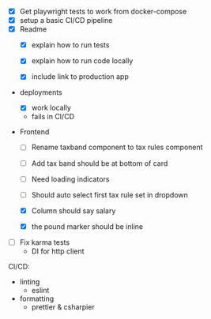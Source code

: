- [x] Get playwright tests to work from docker-compose
- [x] setup a basic CI/CD pipeline
- [x] Readme
  - [x] explain how to run tests
  - [x] explain how to run code locally
  - [x] include link to production app


- deployments
  - [x] work locally
  - fails in CI/CD

- Frontend
  - [ ] Rename taxband component to tax rules component
  - [ ] Add tax band should be at bottom of card
  - [ ] Need loading indicators
  - [ ] Should auto select first tax rule set in dropdown
  - [x] Column should say salary
  - [x] the pound marker should be inline


- [ ] Fix karma tests
  - DI for http client


CI/CD:
- linting
  - eslint
- formatting
  - prettier & csharpier
